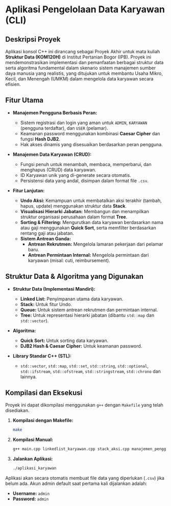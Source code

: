 # Aplikasi Pengelolaan Data Karyawan (CLI)

## Deskripsi Proyek

Aplikasi konsol C++ ini dirancang sebagai Proyek Akhir untuk mata kuliah **Struktur Data (KOM120H)** di Institut Pertanian Bogor (IPB). Proyek ini mendemonstrasikan implementasi dan pemanfaatan berbagai struktur data serta algoritma fundamental dalam skenario sistem manajemen sumber daya manusia yang realistis, yang ditujukan untuk membantu Usaha Mikro, Kecil, dan Menengah (UMKM) dalam mengelola data karyawan secara efisien.
## Fitur Utama

- **Manajemen Pengguna Berbasis Peran:**
  - Sistem registrasi dan login yang aman untuk `ADMIN`, `KARYAWAN` (pengguna terdaftar), dan `USER` (pelamar).
  - Keamanan password menggunakan kombinasi **Caesar Cipher** dan fungsi **Hash DJB2**.
  - Hak akses dinamis yang disesuaikan berdasarkan peran pengguna.

- **Manajemen Data Karyawan (CRUD):**
  - Fungsi penuh untuk menambah, membaca, memperbarui, dan menghapus (CRUD) data karyawan.
  - ID Karyawan unik yang di-generate secara otomatis.
  - Persistensi data yang andal, disimpan dalam format file `.csv`.

- **Fitur Lanjutan:**
  - **Undo Aksi:** Kemampuan untuk membatalkan aksi terakhir (tambah, hapus, update) menggunakan struktur data **Stack**.
  - **Visualisasi Hierarki Jabatan:** Membangun dan menampilkan struktur organisasi perusahaan dalam format **Tree**.
  - **Sorting & Filtering:** Mengurutkan data karyawan berdasarkan nama atau gaji menggunakan **Quick Sort**, serta memfilter berdasarkan rentang gaji atau jabatan.
  - **Sistem Antrean Ganda:**
    - **Antrean Rekrutmen:** Mengelola lamaran pekerjaan dari pelamar baru.
    - **Antrean Permintaan Internal:** Mengelola permintaan dari karyawan (misal: cuti, reimbursement).

## Struktur Data & Algoritma yang Digunakan

- **Struktur Data (Implementasi Mandiri):**
  - **Linked List:** Penyimpanan utama data karyawan.
  - **Stack:** Untuk fitur Undo.
  - **Queue:** Untuk sistem antrean rekrutmen dan permintaan internal.
  - **Tree:** Untuk representasi hierarki jabatan (dibantu `std::map` dan `std::vector`).

- **Algoritma:**
  - **Quick Sort:** Untuk sorting data karyawan.
  - **DJB2 Hash & Caesar Cipher:** Untuk keamanan password.

- **Library Standar C++ (STL):**
  - `std::vector`, `std::map`, `std::set`, `std::string`, `std::optional`, `std::ifstream`, `std::ofstream`, `std::stringstream`, `std::chrono` dan lainnya.

## Kompilasi dan Eksekusi

Proyek ini dapat dikompilasi menggunakan `g++` dengan `Makefile` yang telah disediakan.

1.  **Kompilasi dengan Makefile:**
    ```bash
    make
    ```

2.  **Kompilasi Manual:**
    ```bash
    g++ main.cpp linkedlist_karyawan.cpp stack_aksi.cpp manajemen_pengguna.cpp hierarki_jabatan.cpp queue_permintaan.cpp rekrutmen.cpp -o aplikasi_karyawan
    ```

3.  **Jalankan Aplikasi:**
    ```bash
    ./aplikasi_karyawan
    ```

Aplikasi akan secara otomatis membuat file data yang diperlukan (`.csv`) jika belum ada. Akun admin default saat pertama kali dijalankan adalah:
- **Username:** `admin`
- **Password:** `admin`
